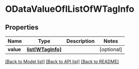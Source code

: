 # ODataValueOfIListOfWTagInfo

## Properties
Name | Type | Description | Notes
------------ | ------------- | ------------- | -------------
**value** | [**list[WTagInfo]**](WTagInfo.md) |  | [optional] 

[[Back to Model list]](../README.md#documentation-for-models) [[Back to API list]](../README.md#documentation-for-api-endpoints) [[Back to README]](../README.md)

